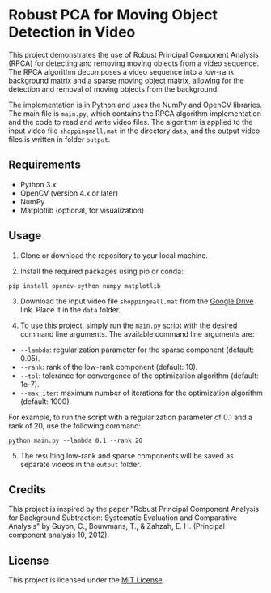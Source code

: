 # Robust PCA for Moving Object Detection in Video

This project demonstrates the use of Robust Principal Component Analysis (RPCA) for detecting and removing moving objects from a video sequence. The RPCA algorithm decomposes a video sequence into a low-rank background matrix and a sparse moving object matrix, allowing for the detection and removal of moving objects from the background.

The implementation is in Python and uses the NumPy and OpenCV libraries. The main file is `main.py`, which contains the RPCA algorithm implementation and the code to read and write video files. The algorithm is applied to the input video file `shoppingmall.mat` in the directory `data`, and the output video files is written in folder `output`.

## Requirements

- Python 3.x
- OpenCV (version 4.x or later)
- NumPy
- Matplotlib (optional, for visualization)

## Usage

1. Clone or download the repository to your local machine.

2. Install the required packages using pip or conda:

```
pip install opencv-python numpy matplotlib
```

3. Download the input video file `shoppingmall.mat` from the [Google Drive](https://drive.google.com/file/d/1CuVAG3uWnwq6QmI3vARUizOF01Ubfz9k/view?usp=sharing) link. Place it in the `data` folder.

4. To use this project, simply run the `main.py` script with the desired command line arguments. The available command line arguments are:

- `--lambda`: regularization parameter for the sparse component (default: 0.05).
- `--rank`: rank of the low-rank component (default: 10).
- `--tol`: tolerance for convergence of the optimization algorithm (default: 1e-7).
- `--max_iter`: maximum number of iterations for the optimization algorithm (default: 1000).

For example, to run the script with a regularization parameter of 0.1 and a rank of 20, use the following command:

```
python main.py --lambda 0.1 --rank 20
```

5. The resulting low-rank and sparse components will be saved as separate videos in the `output` folder.

## Credits

This project is inspired by the paper "Robust Principal Component Analysis for Background Subtraction: Systematic Evaluation and Comparative Analysis" by Guyon, C., Bouwmans, T., & Zahzah, E. H. (Principal component analysis 10, 2012).

## License

This project is licensed under the [MIT License](https://opensource.org/licenses/MIT).
